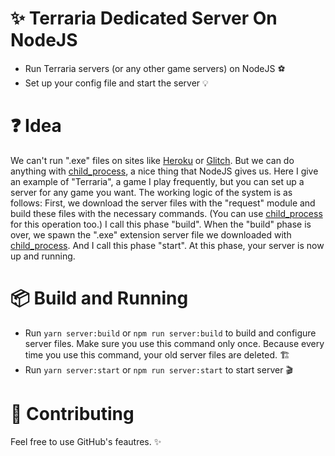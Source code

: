 # ✨ Terraria Dedicated Server On NodeJS
- Run Terraria servers (or any other game servers) on NodeJS ⚽
- Set up your config file and start the server 💡

# ❓ Idea
We can't run ".exe" files on sites like [Heroku](http://heroku.com/) or [Glitch](https://glitch.com/). But we can do anything with [child_process](https://nodejs.org/api/child_process.html), a nice thing that NodeJS gives us. Here I give an example of "Terraria", a game I play frequently, but you can set up a server for any game you want. The working logic of the system is as follows: First, we download the server files with the "request" module and build these files with the necessary commands. (You can use [child_process](https://nodejs.org/api/child_process.html) for this operation too.) I call this phase "build". When the "build" phase is over, we spawn the ".exe" extension server file we downloaded with [child_process](https://nodejs.org/api/child_process.html). And I call this phase "start". At this phase, your server is now up and running.

# 📦 Build and Running
- Run `yarn server:build` or `npm run server:build` to build and configure server files. Make sure you use this command only once. Because every time you use this command, your old server files are deleted. 🏗️
- Run `yarn server:start` or `npm run server:start` to start server 🎬

# 🔗 Contributing
Feel free to use GitHub's feautres. ✨
